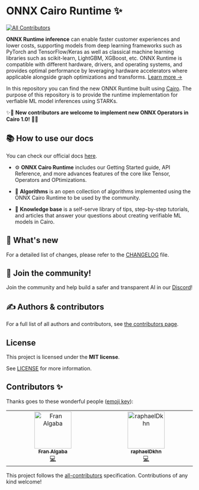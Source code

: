 # ONNX Cairo Runtime :sparkles:
<!-- ALL-CONTRIBUTORS-BADGE:START - Do not remove or modify this section -->
[![All Contributors](https://img.shields.io/badge/all_contributors-2-green.svg?style=flat-square)](#contributors-)
<!-- ALL-CONTRIBUTORS-BADGE:END -->

**ONNX Runtime inference** can enable faster customer experiences and lower costs, supporting models from deep learning frameworks such as PyTorch and TensorFlow/Keras as well as classical machine learning libraries such as scikit-learn, LightGBM, XGBoost, etc. ONNX Runtime is compatible with different hardware, drivers, and operating systems, and provides optimal performance by leveraging hardware accelerators where applicable alongside graph optimizations and transforms. [Learn more &rarr;](https://www.onnxruntime.ai/docs/#onnx-runtime-for-inferencing)

In this repository you can find the new ONNX Runtime built using [Cairo](https://www.cairo-lang.org/). The purpose of this repository is to provide the runtime implementation for verfiable ML model inferences using STARKs.

✨🚀 **New contributors are welcome to implement new ONNX Operators in Cairo 1.0!** 🌟💡

## 📚 How to use our docs

You can check our official docs [here](https://giza-1.gitbook.io/onnx-cairo-runtime-main/).
 
- ⚙️ **ONNX Cairo Runtime** includes our Getting Started guide, API Reference, and more advances features of the core like Tensor, Operators and OPtimizations.

- 🧩 **Algorithms** is an open collection of algorithms implemented using the ONNX Cairo Runtime to be used by the community.

- 🧠 **Knowledge base** is a self-serve library of tips, step-by-step tutorials, and articles that answer your questions about creating verifiable ML models in Cairo.

## 🌟 What's new

For a detailed list of changes, please refer to the [CHANGELOG](./docs/CHANGELOG.md) file.

## 🤝 Join the community!

Join the community and help build a safer and transparent AI in our [Discord](https://discord.gg/Kt24CsMb5k)!

## ✍️ Authors & contributors

For a full list of all authors and contributors, see [the contributors page](https://github.com/franalgaba/onnx-cairo/graphs/contributors).

## License

This project is licensed under the **MIT license**.

See [LICENSE](LICENSE) for more information.

## Contributors ✨

Thanks goes to these wonderful people ([emoji key](https://allcontributors.org/docs/en/emoji-key)):

<!-- ALL-CONTRIBUTORS-LIST:START - Do not remove or modify this section -->
<!-- prettier-ignore-start -->
<!-- markdownlint-disable -->
<table>
  <tbody>
    <tr>
      <td align="center" valign="top" width="14.28%"><a href="https://github.com/franalgaba"><img src="https://avatars.githubusercontent.com/u/24293857?v=4?s=100" width="100px;" alt="Fran Algaba"/><br /><sub><b>Fran Algaba</b></sub></a><br /><a href="https://github.com/franalgaba/onnx-cairo/commits?author=franalgaba" title="Code">💻</a></td>
      <td align="center" valign="top" width="14.28%"><a href="https://github.com/raphaelDkhn"><img src="https://avatars.githubusercontent.com/u/113879115?v=4?s=100" width="100px;" alt="raphaelDkhn"/><br /><sub><b>raphaelDkhn</b></sub></a><br /><a href="https://github.com/franalgaba/onnx-cairo/commits?author=raphaelDkhn" title="Code">💻</a></td>
    </tr>
  </tbody>
</table>

<!-- markdownlint-restore -->
<!-- prettier-ignore-end -->

<!-- ALL-CONTRIBUTORS-LIST:END -->

This project follows the [all-contributors](https://github.com/all-contributors/all-contributors) specification. Contributions of any kind welcome!